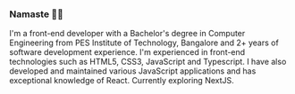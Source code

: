 ### Namaste 🙏🏼

I'm a front-end developer with a Bachelor's degree in Computer Engineering from PES Institute of Technology, Bangalore and 2+ years of software development experience. I'm experienced in front-end technologies such as HTML5, CSS3, JavaScript and Typescript. I have also developed and maintained various JavaScript applications and has exceptional knowledge of React. Currently exploring NextJS.

<!--
**varshabu/varshabu** is a ✨ _special_ ✨ repository because its `README.md` (this file) appears on your GitHub profile.

Here are some ideas to get you started:

- 🔭 I’m currently working on ...
- 🌱 I’m currently learning ...
- 👯 I’m looking to collaborate on ...
- 🤔 I’m looking for help with ...
- 💬 Ask me about ...
- 📫 How to reach me: ...
- 😄 Pronouns: ...
- ⚡ Fun fact: ...
-->
